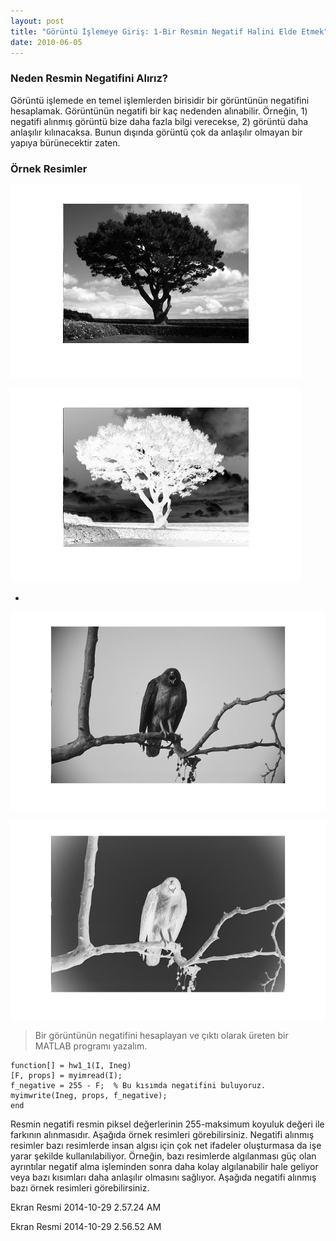 ```yaml
---
layout: post
title: "Görüntü İşlemeye Giriş: 1-Bir Resmin Negatif Halini Elde Etmek"
date: 2010-06-05
---
```


### Neden Resmin Negatifini Alırız?

Görüntü işlemede en temel işlemlerden birisidir bir görüntünün negatifini hesaplamak. Görüntünün negatifi bir kaç nedenden alınabilir. Örneğin, 1) negatifi alınmış görüntü bize daha fazla bilgi verecekse, 2) görüntü daha anlaşılır kılınacaksa. Bunun dışında görüntü çok da anlaşılır olmayan bir yapıya bürünecektir zaten.

### Örnek Resimler


![original image](https://github.com/mehmetakifakkus/mehmetakifakkus.github.io/blob/master/img/image_processing_images/negative_images/1.png?raw=true)

![negative image](https://github.com/mehmetakifakkus/mehmetakifakkus.github.io/blob/master/img/image_processing_images/negative_images/1_result.png?raw=true)

-

![original image](https://github.com/mehmetakifakkus/mehmetakifakkus.github.io/blob/master/img/image_processing_images/negative_images/2.png?raw=true)

![original image](https://github.com/mehmetakifakkus/mehmetakifakkus.github.io/blob/master/img/image_processing_images/negative_images/2_result.png?raw=true)


> Bir görüntünün negatifini hesaplayan ve çıktı olarak üreten bir MATLAB programı yazalım.

```
function[] = hw1_1(I, Ineg)
[F, props] = myimread(I);
f_negative = 255 - F;  % Bu kısımda negatifini buluyoruz. 
myimwrite(Ineg, props, f_negative);
end
```

Resmin negatifi resmin piksel değerlerinin 255-maksimum koyuluk değeri ile farkının alınmasıdır. Aşağıda örnek resimleri görebilirsiniz. Negatifi alınmış resimler bazı resimlerde insan algısı için çok net ifadeler oluşturmasa da işe yarar şekilde kullanılabiliyor. Örneğin, bazı resimlerde algılanması güç olan ayrıntılar negatif alma işleminden sonra daha kolay algılanabilir hale geliyor veya bazı kısımları daha anlaşılır olmasını sağlıyor. Aşağıda negatifi alınmış bazı örnek resimleri görebilirsiniz.

Ekran Resmi 2014-10-29 2.57.24 AM

Ekran Resmi 2014-10-29 2.56.52 AM

 
